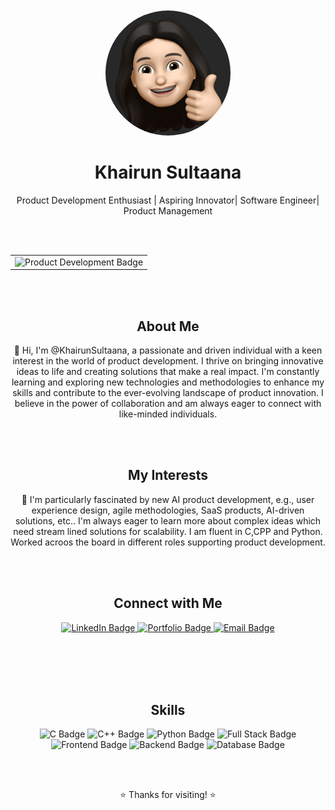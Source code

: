 <div align="center">

  <br />
  <br />

  <a href="https://github.com/KhairunSultaana">
    <img src="image.jpg" alt="Profile Picture" width="200" style="border-radius: 50%;" />  </a>

  <h1>Khairun Sultaana</h1>

  <p>Product Development Enthusiast | Aspiring Innovator| Software Engineer| Product Management</p>

  <br />
  <br />

  <table width="80%" align="center">
    <tr>
      <td align="center">
        <img src="https://img.shields.io/badge/Product%20Development-blue?style=for-the-badge&logo=producthunt" alt="Product Development Badge" />
      </td>
    </tr>
  </table>


  <br />
  <br />

  <h2>About Me</h2>

  <p>
    👋 Hi, I'm @KhairunSultaana, a passionate and driven individual with a keen interest in the world of product development. I thrive on bringing innovative ideas to life and creating solutions that make a real impact.  I'm constantly learning and exploring new technologies and methodologies to enhance my skills and contribute to the ever-evolving landscape of product innovation.  I believe in the power of collaboration and am always eager to connect with like-minded individuals.
  </p>

  <br />
  <br />

  <h2>My Interests</h2>

  <p>
    👀 I'm particularly fascinated by new AI product development, e.g., user experience design, agile methodologies, SaaS products, AI-driven solutions, etc..  I'm always eager to learn more about complex ideas which need stream lined solutions for scalability. I am fluent in C,CPP and Python. Worked acroos the board in different roles supporting product development.
  </p>

  <br />
  <br />

  <h2>Connect with Me</h2>

  <p>
    <a href="https://www.linkedin.com/in/khairun-sultaana-shaik-499445229/" target="_blank">
      <img src="https://img.shields.io/badge/LinkedIn-blue?style=for-the-badge&logo=linkedin&logoColor=white" alt="LinkedIn Badge" />
    </a>
    <a href="https://khairunsultaana.github.io/" target="_blank">
      <img src="https://img.shields.io/badge/Portfolio-blue?style=for-the-badge&logo=globe" alt="Portfolio Badge" />
    </a>
    <a href="khairunsultaana@gmail.com" target="_blank">
      <img src="https://img.shields.io/badge/Email-blue?style=for-the-badge&logo=mail&logoColor=white" alt="Email Badge" />
    </a>
  </p>

  <br />
  <br />

  <br />
  <br />

  <h2>Skills</h2>

  <p>
    <img src="https://img.shields.io/badge/C-blue?style=for-the-badge&logo=c&logoColor=white" alt="C Badge" />
    <img src="https://img.shields.io/badge/C++-blue?style=for-the-badge&logo=cplusplus&logoColor=white" alt="C++ Badge" />
    <img src="https://img.shields.io/badge/Python-blue?style=for-the-badge&logo=python" alt="Python Badge" />
    <img src="https://img.shields.io/badge/Full%20Stack-blue?style=for-the-badge" alt="Full Stack Badge" />
    <img src="https://img.shields.io/badge/Frontend-yellow?style=for-the-badge&logo=react&logoColor=white" alt="Frontend Badge" />
    <img src="https://img.shields.io/badge/Backend-green?style=for-the-badge&logo=nodejs&logoColor=white" alt="Backend Badge" />
    <img src="https://img.shields.io/badge/Database-red?style=for-the-badge&logo=postgresql&logoColor=white" alt="Database Badge" />
    </p>

  <br />
  <br />

  <p align="center">
    ⭐️ Thanks for visiting! ⭐️
  </p>

  <br />
  <br />

</div>

